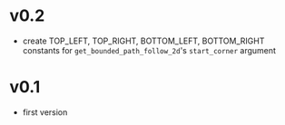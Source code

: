 # v0.2

- create TOP_LEFT, TOP_RIGHT, BOTTOM_LEFT, BOTTOM_RIGHT constants for `get_bounded_path_follow_2d`'s `start_corner` argument

# v0.1

- first version